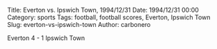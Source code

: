 Title: Everton vs. Ipswich Town, 1994/12/31
Date: 1994/12/31 00:00
Category: sports
Tags: football, football scores, Everton, Ipswich Town
Slug: everton-vs-ipswich-town
Author: carbonero


Everton 4 - 1 Ipswich Town
